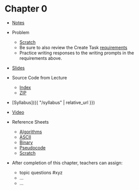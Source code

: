 # Chapter 0

* [Notes](notes)
* Problem
  * [Scratch](https://docs.cs50.net/2019/ap/problems/scratch/scratch.html)
  * Be sure to also review the Create Task [requirements](https://apcentral.collegeboard.org/pdf/ap-csp-student-task-directions.pdf?course=ap-computer-science-principles)
  * Practice writing responses to the writing prompts in the requirements above.
* [Slides](https://cdn.cs50.net/2018/fall/lectures/0/lecture0.pdf)
* Source Code from Lecture
  * [Index](https://cdn.cs50.net/2018/fall/lectures/0/src0/)
  * [ZIP](https://cdn.cs50.net/2018/fall/lectures/0/src0.zip)
* [Syllabus]({{ "/syllabus" | relative_url }})
* [Video](https://video.cs50.net/2018/fall/lectures/0)
* Reference Sheets
  * [Algorithms](https://ap.cs50.school/assets/pdfs/algorithms.pdf)
  * [ASCII](https://ap.cs50.school/assets/pdfs/ascii.pdf)
  * [Binary](https://ap.cs50.school/assets/pdfs/binary.pdf)
  * [Pseudocode](https://ap.cs50.school/assets/pdfs/pseudocode.pdf)
  * [Scratch](https://ap.cs50.school/assets/pdfs/scratch.pdf)

* After completion of this chapter, teachers can assign:
  * topic questions #xyz
  * ...
  * ...

